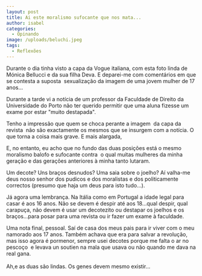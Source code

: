 ```yaml
---
layout: post
title: Ai este moralismo sufocante que nos mata...
author: isabel
categories:
  - Opinando
image: /uploads/beluchi.jpeg
tags:
  - Reflexões
---
```

Durante o dia tinha visto a capa da Vogue italiana, com esta foto linda de M&oacute;nica Bellucci e da sua filha Deva. E deparei-me com coment&aacute;rios em que se contesta a suposta&nbsp; sexualiza&ccedil;&atilde;o da imagem de uma jovem mulher de 17 anos…

Durante a tarde vi a not&iacute;cia de um professor da Faculdade de Direito da Universidade do Porto n&atilde;o ter querido permitir que uma aluna fizesse um exame por estar "muito destapada".

Tenho a impress&atilde;o que quem se choca perante a imagem&nbsp; da capa da revista&nbsp; n&atilde;o s&atilde;o exactamente os mesmos que se insurgem com a not&iacute;cia. O que torna a coisa mais grave. E mais alargada,

E, no entanto, eu acho que no fundo das duas posi&ccedil;&otilde;es est&aacute; o mesmo moralismo balofo e sufocante contra&nbsp; o qual muitas mulheres da minha gera&ccedil;&atilde;o e das gera&ccedil;&otilde;es anteriores &agrave; minha tanto lutaram.

Um decote? Uns bra&ccedil;os desnudos? Uma saia sobre o joelho? A&iacute; valha-me deus nosso senhor dos pudicos e dos moralistas e dos politicamente correctos (presumo que haja um deus para isto tudo…).

J&aacute; agora uma lembran&ccedil;a. Na It&aacute;lia como em Portugal a idade legal para casar é aos 16 anos. N&atilde;o se devem é despir até aos 18…qual despir, qual carapu&ccedil;a, n&atilde;o devem é usar um decotezito ou destapar os joelhos e os bra&ccedil;os…para posar para uma revista ou ir fazer um exame &agrave; faculdade.

Uma nota final, pessoal. Sa&iacute; de casa dos meus pais para ir viver com o meu namorado aos 17 anos. Também achava que era para salvar a revolu&ccedil;&atilde;o, mas isso agora é pormenor, sempre usei decotes porque me falta o ar no pesco&ccedil;o&nbsp; e levava un soutien na mala que usava ou n&atilde;o quando me dava na real gana.<br><br>Ah,e as duas s&atilde;o lindas. Os genes devem mesmo existir…

